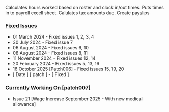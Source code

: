 Calculates hours worked based on roster and clock in/out times. 
Puts times in to payroll excell sheet.
Calulates tax amounts due.
Create payslips

### <ins>Fixed Issues</ins>

- 01 March 2024                 - Fixed issues 1, 2, 3, 4
- 30 July 2024                  - Fixed issue 7
- 06 August 2024                - Fixed issues 6, 10
- 08 August 2024                - Fixed issues 8, 11
- 11 November 2024              - Fixed issues 12, 14
- 20 February 2024              - Fixed issues 5, 13, 16
- 16 October 2025   [Patch006]  - Fixed issues 15, 19, 20
- [ Date ]      [ patch ]       - [ Fixed ]  

### <ins>Currently Working On [patch007]</ins>

- Issue 21 [Wage Increase September 2025 - With new medical allowance]